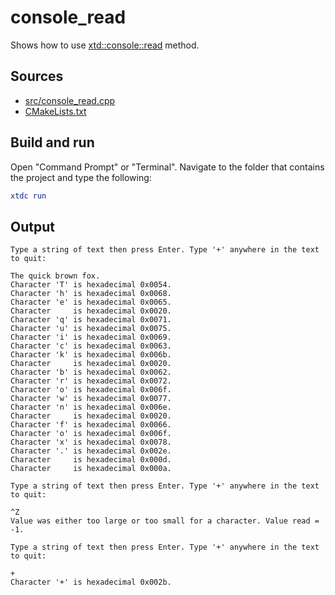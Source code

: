 # console_read

Shows how to use [xtd::console::read](https:gammasoft71.github.io/xtd/reference_guides/latest/classxtd_1_1console.html#ab89501d1732741a45d43b62ed28ef7b9) method.

## Sources

* [src/console_read.cpp](src/console_read.cpp)
* [CMakeLists.txt](CMakeLists.txt)

## Build and run

Open "Command Prompt" or "Terminal". Navigate to the folder that contains the project and type the following:

```cmake
xtdc run
```

## Output

```
Type a string of text then press Enter. Type '+' anywhere in the text to quit:

The quick brown fox.
Character 'T' is hexadecimal 0x0054.
Character 'h' is hexadecimal 0x0068.
Character 'e' is hexadecimal 0x0065.
Character     is hexadecimal 0x0020.
Character 'q' is hexadecimal 0x0071.
Character 'u' is hexadecimal 0x0075.
Character 'i' is hexadecimal 0x0069.
Character 'c' is hexadecimal 0x0063.
Character 'k' is hexadecimal 0x006b.
Character     is hexadecimal 0x0020.
Character 'b' is hexadecimal 0x0062.
Character 'r' is hexadecimal 0x0072.
Character 'o' is hexadecimal 0x006f.
Character 'w' is hexadecimal 0x0077.
Character 'n' is hexadecimal 0x006e.
Character     is hexadecimal 0x0020.
Character 'f' is hexadecimal 0x0066.
Character 'o' is hexadecimal 0x006f.
Character 'x' is hexadecimal 0x0078.
Character '.' is hexadecimal 0x002e.
Character     is hexadecimal 0x000d.
Character     is hexadecimal 0x000a.

Type a string of text then press Enter. Type '+' anywhere in the text to quit:

^Z
Value was either too large or too small for a character. Value read = -1.

Type a string of text then press Enter. Type '+' anywhere in the text to quit:

+
Character '+' is hexadecimal 0x002b.
```
